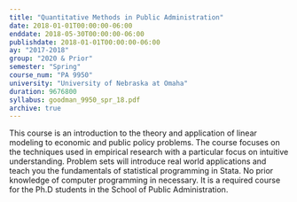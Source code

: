 ```yaml
---
title: "Quantitative Methods in Public Administration"
date: 2018-01-01T00:00:00-06:00
enddate: 2018-05-30T00:00:00-06:00
publishdate: 2018-01-01T00:00:00-06:00
ay: "2017-2018"
group: "2020 & Prior"
semester: "Spring"
course_num: "PA 9950"
university: "University of Nebraska at Omaha"
duration: 9676800
syllabus: goodman_9950_spr_18.pdf
archive: true
---
```


This course is an introduction to the theory and application of linear modeling to economic and public policy problems. The course focuses on the techniques used in empirical research with a particular focus on intuitive understanding. Problem sets will introduce real world applications and teach you the fundamentals of statistical programming in Stata. No prior knowledge of computer programming in necessary. It is a required course for the Ph.D students in the School of Public Administration.
